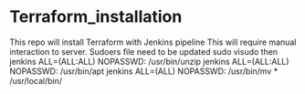 # Terraform_installation
This repo will install Terraform with Jenkins pipeline
This will require manual interaction to server. Sudoers file need to be updated 
sudo visudo
then 
jenkins ALL=(ALL:ALL) NOPASSWD: /usr/bin/unzip
jenkins ALL=(ALL:ALL) NOPASSWD: /usr/bin/apt
jenkins ALL=(ALL) NOPASSWD: /usr/bin/mv * /usr/local/bin/

